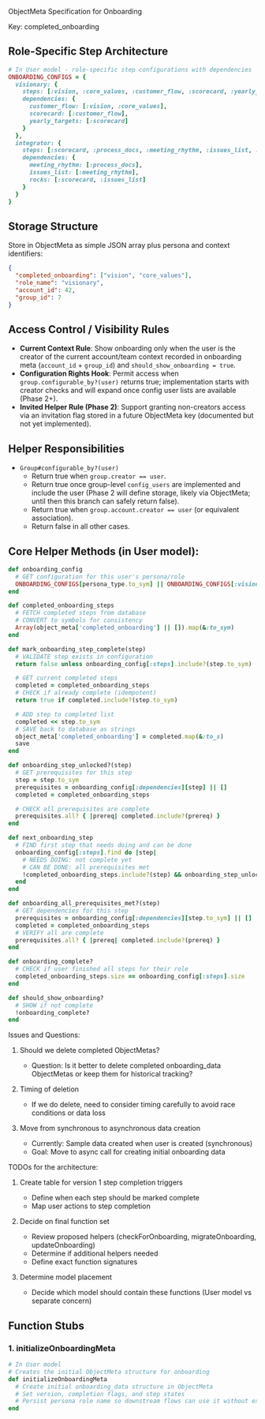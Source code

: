 ObjectMeta Specification for Onboarding

Key: completed_onboarding

## Role-Specific Step Architecture

```ruby
# In User model - role-specific step configurations with dependencies
ONBOARDING_CONFIGS = {
  visionary: {
    steps: [:vision, :core_values, :customer_flow, :scorecard, :yearly_targets],
    dependencies: {
      customer_flow: [:vision, :core_values],
      scorecard: [:customer_flow],
      yearly_targets: [:scorecard]
    }
  },
  integrator: {
    steps: [:scorecard, :process_docs, :meeting_rhythm, :issues_list, :rocks],
    dependencies: {
      meeting_rhythm: [:process_docs],
      issues_list: [:meeting_rhythm],
      rocks: [:scorecard, :issues_list]
    }
  }
}
```

## Storage Structure

Store in ObjectMeta as simple JSON array plus persona and context identifiers:
```json
{
  "completed_onboarding": ["vision", "core_values"],
  "role_name": "visionary",
  "account_id": 42,
  "group_id": 7
}
```

## Access Control / Visibility Rules

- **Current Context Rule**: Show onboarding only when the user is the creator of the current account/team context recorded in onboarding meta (`account_id` + `group_id`) and `should_show_onboarding = true`.
- **Configuration Rights Hook**: Permit access when `group.configurable_by?(user)` returns true; implementation starts with creator checks and will expand once config user lists are available (Phase 2+).
- **Invited Helper Rule (Phase 2)**: Support granting non-creators access via an invitation flag stored in a future ObjectMeta key (documented but not yet implemented).

## Helper Responsibilities

- `Group#configurable_by?(user)`
  - Return true when `group.creator == user`.
  - Return true once group-level `config_users` are implemented and include the user (Phase 2 will define storage, likely via ObjectMeta; until then this branch can safely return false).
  - Return true when `group.account.creator == user` (or equivalent association).
  - Return false in all other cases.

## Core Helper Methods (in User model):

```ruby
def onboarding_config
  # GET configuration for this user's persona/role
  ONBOARDING_CONFIGS[persona_type.to_sym] || ONBOARDING_CONFIGS[:visionary]
end

def completed_onboarding_steps
  # FETCH completed steps from database
  # CONVERT to symbols for consistency
  Array(object_meta['completed_onboarding'] || []).map(&:to_sym)
end

def mark_onboarding_step_complete(step)
  # VALIDATE step exists in configuration
  return false unless onboarding_config[:steps].include?(step.to_sym)

  # GET current completed steps
  completed = completed_onboarding_steps
  # CHECK if already complete (idempotent)
  return true if completed.include?(step.to_sym)

  # ADD step to completed list
  completed << step.to_sym
  # SAVE back to database as strings
  object_meta['completed_onboarding'] = completed.map(&:to_s)
  save
end

def onboarding_step_unlocked?(step)
  # GET prerequisites for this step
  step = step.to_sym
  prerequisites = onboarding_config[:dependencies][step] || []
  completed = completed_onboarding_steps

  # CHECK all prerequisites are complete
  prerequisites.all? { |prereq| completed.include?(prereq) }
end

def next_onboarding_step
  # FIND first step that needs doing and can be done
  onboarding_config[:steps].find do |step|
    # NEEDS DOING: not complete yet
    # CAN BE DONE: all prerequisites met
    !completed_onboarding_steps.include?(step) && onboarding_step_unlocked?(step)
  end
end

def onboarding_all_prerequisites_met?(step)
  # GET dependencies for this step
  prerequisites = onboarding_config[:dependencies][step.to_sym] || []
  completed = completed_onboarding_steps
  # VERIFY all are complete
  prerequisites.all? { |prereq| completed.include?(prereq) }
end

def onboarding_complete?
  # CHECK if user finished all steps for their role
  completed_onboarding_steps.size == onboarding_config[:steps].size
end

def should_show_onboarding?
  # SHOW if not complete
  !onboarding_complete?
end
```

Issues and Questions:

1. Should we delete completed ObjectMetas?
   - Question: Is it better to delete completed onboarding_data ObjectMetas or keep them for historical tracking?

2. Timing of deletion
   - If we do delete, need to consider timing carefully to avoid race conditions or data loss

3. Move from synchronous to asynchronous data creation
   - Currently: Sample data created when user is created (synchronous)
   - Goal: Move to async call for creating initial onboarding data

TODOs for the architecture:

1. Create table for version 1 step completion triggers
   - Define when each step should be marked complete
   - Map user actions to step completion

2. Decide on final function set
   - Review proposed helpers (checkForOnboarding, migrateOnboarding, updateOnboarding)
   - Determine if additional helpers needed
   - Define exact function signatures

3. Determine model placement
   - Decide which model should contain these functions (User model vs separate concern)

## Function Stubs

### 1. initializeOnboardingMeta
```ruby
# In User model
# Creates the initial ObjectMeta structure for onboarding
def initializeOnboardingMeta
  # Create initial onboarding_data structure in ObjectMeta
  # Set version, completion flags, and step states
  # Persist persona role name so downstream flows can use it without extra joins
end
```
